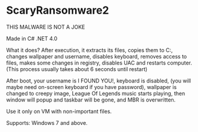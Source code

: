 # ScaryRansomware2

THIS MALWARE IS NOT A JOKE

Made in C#
.NET 4.0

What it does?
After execution, it extracts its files, copies them to C:\, changes wallpaper and username, disables keyboard, removes access to files, makes some changes in registry,
disables UAC and restarts computer. (This process usually takes about 6 seconds until restart)

After boot, your username is I FOUND YOU!, keyboard is disabled, (you will maybe need on-screen keyboard if you have password), wallpaper is
changed to creepy image, League Of Legends music starts playing, then window will popup and taskbar will be gone, and MBR is overwritten.

Use it only on VM with non-important files.

Supports: Windows 7 and above.
